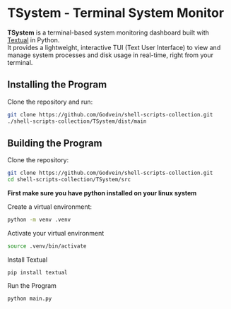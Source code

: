 # TSystem - Terminal System Monitor

**TSystem** is a terminal-based system monitoring dashboard built with [Textual](https://github.com/Textualize/textual) in Python.  
It provides a lightweight, interactive TUI (Text User Interface) to view and manage system processes and disk usage in real-time, right from your terminal.

## Installing the Program
Clone the repository and run:
```bash
git clone https://github.com/Godvein/shell-scripts-collection.git
./shell-scripts-collection/TSystem/dist/main
```

## Building the Program

Clone the repository:
```bash
git clone https://github.com/Godvein/shell-scripts-collection.git
cd shell-scripts-collection/TSystem/src
```

**First make sure you have python installed on your linux system**

Create a virtual environment:
```bash
python -m venv .venv 
```
Activate your virtual environment
```bash
source .venv/bin/activate
```
Install Textual
```
pip install textual
```
Run the Program
```
python main.py
```

